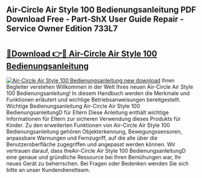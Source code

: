 ## Air-Circle Air Style 100 Bedienungsanleitung PDF Download Free - Part-ShX User Guide Repair - Service Owner Edition 733L7

# <h2><a href="http://df0mqe.blite.top/?on=Air-Circle+Air+Style+100+Bedienungsanleitung">🔗Download 👉🔴 Air-Circle Air Style 100 Bedienungsanleitung</a></h2>

[![Air-Circle Air Style 100 Bedienungsanleitung new download](https://i.imgur.com/lujVjoI.png)](http://df0mqe.blite.top/?on=Air-Circle+Air+Style+100+Bedienungsanleitung)
Ihren Begleiter verstehen Willkommen in der Welt Ihres neuen Air-Circle Air Style 100 Bedienungsanleitung! In diesem Handbuch werden die Merkmale und Funktionen erläutert und wichtige Betriebsanweisungen bereitgestellt. Wichtige Bedienungsanleitung Air-Circle Air Style 100 BedienungsanleitungD für Eltern Diese Anleitung enthält wichtige Informationen für Eltern zur sicheren Verwendung dieses Produkts für Kinder. Zu den erweiterten Funktionen von Air-Circle Air Style 100 Bedienungsanleitung gehören Objekterkennung, Bewegungssensoren, anpassbare Warnungen und Fernzugriff, auf die alle über die Benutzeroberfläche zugegriffen und angepasst werden können. Wir vertrauen darauf, dass theAir-Circle Air Style 100 BedienungsanleitungD eine genaue und gründliche Ressource bei Ihren Bemühungen war, Ihr neues Gerät zu beherrschen. Bei Fragen oder Bedenken wenden Sie sich bitte an unser Kundendienstteam.
